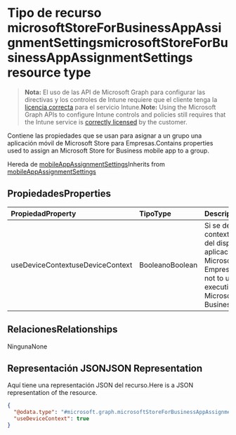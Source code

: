 # <a name="microsoftstoreforbusinessappassignmentsettings-resource-type"></a><span data-ttu-id="61645-101">Tipo de recurso microsoftStoreForBusinessAppAssignmentSettings</span><span class="sxs-lookup"><span data-stu-id="61645-101">microsoftStoreForBusinessAppAssignmentSettings resource type</span></span>

> <span data-ttu-id="61645-102">**Nota:** El uso de las API de Microsoft Graph para configurar las directivas y los controles de Intune requiere que el cliente tenga la [licencia correcta](https://go.microsoft.com/fwlink/?linkid=839381) para el servicio Intune.</span><span class="sxs-lookup"><span data-stu-id="61645-102">**Note:** Using the Microsoft Graph APIs to configure Intune controls and policies still requires that the Intune service is [correctly licensed](https://go.microsoft.com/fwlink/?linkid=839381) by the customer.</span></span>

<span data-ttu-id="61645-103">Contiene las propiedades que se usan para asignar a un grupo una aplicación móvil de Microsoft Store para Empresas.</span><span class="sxs-lookup"><span data-stu-id="61645-103">Contains properties used to assign an Microsoft Store for Business mobile app to a group.</span></span>

<span data-ttu-id="61645-104">Hereda de [mobileAppAssignmentSettings](../resources/intune_apps_mobileappassignmentsettings.md)</span><span class="sxs-lookup"><span data-stu-id="61645-104">Inherits from [mobileAppAssignmentSettings](../resources/intune_apps_mobileappassignmentsettings.md)</span></span>

## <a name="properties"></a><span data-ttu-id="61645-105">Propiedades</span><span class="sxs-lookup"><span data-stu-id="61645-105">Properties</span></span>
|<span data-ttu-id="61645-106">Propiedad</span><span class="sxs-lookup"><span data-stu-id="61645-106">Property</span></span>|<span data-ttu-id="61645-107">Tipo</span><span class="sxs-lookup"><span data-stu-id="61645-107">Type</span></span>|<span data-ttu-id="61645-108">Descripción</span><span class="sxs-lookup"><span data-stu-id="61645-108">Description</span></span>|
|:---|:---|:---|
|<span data-ttu-id="61645-109">useDeviceContext</span><span class="sxs-lookup"><span data-stu-id="61645-109">useDeviceContext</span></span>|<span data-ttu-id="61645-110">Booleano</span><span class="sxs-lookup"><span data-stu-id="61645-110">Boolean</span></span>|<span data-ttu-id="61645-111">Si se debe usar o no el contexto de ejecución del dispositivo para la aplicación móvil de Microsoft Store para Empresas.</span><span class="sxs-lookup"><span data-stu-id="61645-111">Whether or not to use device execution context for Microsoft Store for Business mobile app.</span></span>|

## <a name="relationships"></a><span data-ttu-id="61645-112">Relaciones</span><span class="sxs-lookup"><span data-stu-id="61645-112">Relationships</span></span>
<span data-ttu-id="61645-113">Ninguna</span><span class="sxs-lookup"><span data-stu-id="61645-113">None</span></span>
## <a name="json-representation"></a><span data-ttu-id="61645-114">Representación JSON</span><span class="sxs-lookup"><span data-stu-id="61645-114">JSON Representation</span></span>
<span data-ttu-id="61645-115">Aquí tiene una representación JSON del recurso.</span><span class="sxs-lookup"><span data-stu-id="61645-115">Here is a JSON representation of the resource.</span></span>
<!-- {
  "blockType": "resource",
  "keyProperty": "id",
  "@odata.type": "microsoft.graph.microsoftStoreForBusinessAppAssignmentSettings"
}
-->
``` json
{
  "@odata.type": "#microsoft.graph.microsoftStoreForBusinessAppAssignmentSettings",
  "useDeviceContext": true
}
```



